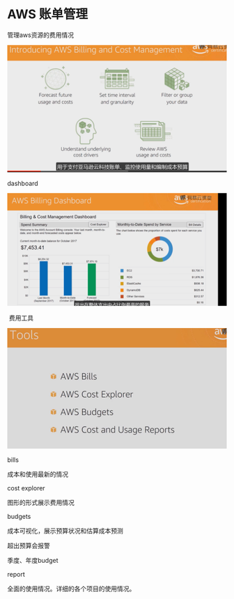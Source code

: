 # AWS 账单管理

管理aws资源的费用情况

![image-20211213234045862](_assets/AWS%20账单管理/image-20211213234045862.png)

dashboard

![image-20211213234153413](_assets/AWS%20账单管理/image-20211213234153413.png)



​    费用工具

![image-20211213234237139](_assets/AWS%20账单管理/image-20211213234237139.png)





bills

成本和使用最新的情况

cost explorer 

图形的形式展示费用情况

budgets

成本可视化，展示预算状况和估算成本预测

超出预算会报警

季度、年度budget

report

全面的使用情况。详细的各个项目的使用情况。









